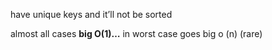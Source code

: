 have unique keys and it’ll not be sorted

almost all cases **big O(1)…** in worst case goes big o (n) (rare)
